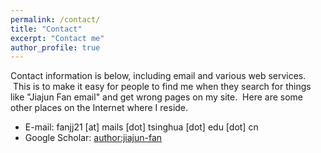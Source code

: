 ```yaml
---
permalink: /contact/
title: "Contact"
excerpt: "Contact me"
author_profile: true
---
```


Contact information is below, including email and various web services.  This is to make it easy for people to find me when they search for things like "Jiajun Fan email" and get wrong pages on my site.  Here are some other places on the Internet where I reside.

* E-mail: fanjj21 [at] mails [dot] tsinghua [dot] edu [dot] cn
* Google Scholar: [author:jiajun-fan](https://scholar.google.com.hk/citations?user=EjmzseUAAAAJ&hl=en&authuser=1)
